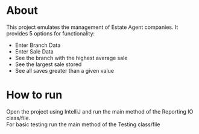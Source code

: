 # About

This project emulates the management of Estate Agent companies.
It provides 5 options for functionality:
-  Enter Branch Data
-  Enter Sale Data
-  See the branch with the highest average sale
-  See the largest sale stored
-  See all saves greater than a given value

# How to run

Open the project using IntelliJ and run the main method of the Reporting IO class/file.\
For basic testing run the main method of the Testing class/file